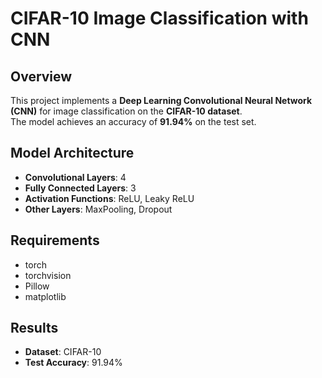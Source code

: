 # CIFAR-10 Image Classification with CNN

## Overview
This project implements a **Deep Learning Convolutional Neural Network (CNN)** for image classification on the **CIFAR-10 dataset**.  
The model achieves an accuracy of **91.94%** on the test set.

## Model Architecture
- **Convolutional Layers**: 4  
- **Fully Connected Layers**: 3  
- **Activation Functions**: ReLU, Leaky ReLU  
- **Other Layers**: MaxPooling, Dropout  

## Requirements
- torch  
- torchvision  
- Pillow  
- matplotlib  

## Results
- **Dataset**: CIFAR-10  
- **Test Accuracy**: 91.94%  

